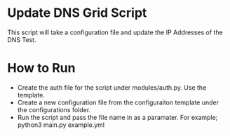 # Update DNS Grid Script

This script will take a configuration file and update the IP Addresses of the DNS Test. 

# How to Run

- Create the auth file for the script under modules/auth.py. Use the template. 
- Create a new configuration file from the configuraiton template under the configurations folder. 
- Run the script and pass the file name in as a paramater. For example; python3 main.py example.yml
